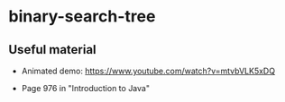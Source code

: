 # binary-search-tree

## Useful material

* Animated demo: https://www.youtube.com/watch?v=mtvbVLK5xDQ

* Page 976 in "Introduction to Java"

